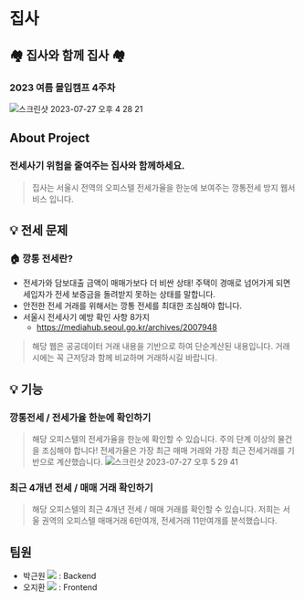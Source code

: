 # 집사
## 🏘️ 집사와 함께 집사 🏘️
### 2023 여름 몰입캠프 4주차
![스크린샷 2023-07-27 오후 4 28 21](https://github.com/Jip-Sa/Jip-Sa-Back/assets/43375122/e24111d0-7154-4f09-be26-53c3dc89f6c6)

## About Project
### 전세사기 위험을 줄여주는 집사와 함께하세요. 
> 집사는 서울시 전역의 오피스텔 전세가율을 한눈에 보여주는 깡통전세 방지 웹서비스 입니다.

## 💡 전세 문제
### 🏠 깡통 전세란?
- 전세가와 담보대출 금액이 매매가보다 더 비싼 상태! 주택이 경매로 넘어가게 되면 세입자가 전세 보증금을 돌려받지 못하는 상태를 말합니다.
- 안전한 전세 거래를 위해서는 깡통 전세를 최대한 조심해야 합니다.
- 서울시 전세사기 예방 확인 사항 8가지
  -  https://mediahub.seoul.go.kr/archives/2007948

> 해당 웹은 공공데이터 거래 내용을 기반으로 하여 단순계산된 내용입니다. 거래시에는 꼭 근저당과 함께 비교하며 거래하시길 바랍니다.
 
## 💡 기능
### 깡통전세 / 전세가율 한눈에 확인하기
> 해당 오피스텔의 전세가율을 한눈에 확인할 수 있습니다. 주의 단계 이상의 물건을 조심해야 합니다!
> 전세가율은 가장 최근 매매 거래와 가장 최근 전세거래를 기반으로 계산했습니다.
![스크린샷 2023-07-27 오후 5 29 41](https://github.com/Jip-Sa/Jip-Sa-Back/assets/43375122/83c99001-c0fb-4c8a-8ad5-18d945ad61ca)

### 최근 4개년 전세 / 매매 거래 확인하기
> 해당 오피스텔의 최근 4개년 전세 / 매매 거래를 확인할 수 있습니다.
> 저희는 서울 권역의 오피스텔 매매거래 6만여개, 전세거래 11만여개를 분석했습니다.
## 팀원
- 박근원 <a href="https://github.com/RootPark" target="_blank"><img src="https://img.shields.io/badge/GitHub-181717?style=flat&logo=github&logoColor=white"/></a> : Backend
- 오지환 <a href="https://github.com/jihwan01" target="_blank"><img src="https://img.shields.io/badge/GitHub-181717?style=flat&logo=github&logoColor=white"/></a> : Frontend
